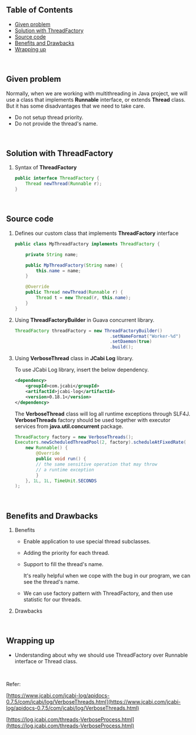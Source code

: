 



<br>

## Table of Contents
- [Given problem](#given-problem)
- [Solution with ThreadFactory](#solution-with-threadfactory)
- [Source code](#source-code)
- [Benefits and Drawbacks](#benefits-and-drawbacks)
- [Wrapping up](#wrapping-up)


<br>


## Given problem

Normally, when we are working with multithreading in Java project, we will use a class that implements **Runnable** interface, or extends **Thread** class. But it has some disadvantages that we need to take care.

- Do not setup thread priority.
- Do not provide the thread's name.

<br>

## Solution with ThreadFactory

1. Syntax of **ThreadFactory**

    ```java
    public interface ThreadFactory {
        Thread newThread(Runnable r);
    }
    ```

<br>

## Source code

1. Defines our custom class that implements **ThreadFactory** interface

    ```java
    public class MpThreadFactory implements ThreadFactory {

        private String name;

        public MpThreadFactory(String name) {
            this.name = name;
        }

        @Override
        public Thread newThread(Runnable r) {
            Thread t = new Thread(r, this.name);
        }
    }
    ```

2. Using **ThreadFactoryBuilder** in Guava concurrent library.


    ```java
    ThreadFactory threadFactory = new ThreadFactoryBuilder()
                                        .setNameFormat("Worker-%d")
                                        .setDaemon(true)
                                        .build();
    ```


3. Using **VerboseThread** class in **JCabi Log** library.

    To use JCabi Log library, insert the below dependency.

    ```xml
    <dependency>
        <groupId>com.jcabi</groupId>
        <artifactId>jcabi-log</artifactId>
        <version>0.18.1</version>
    </dependency>
    ```

    The **VerboseThread** class will log all runtime exceptions through SLF4J. **VerboseThreads** factory should be used together with executor services from **java.util.concurrent** package.

    ```java
    ThreadFactory factory = new VerboseThreads();
    Executors.newScheduledThreadPool(2, factory).scheduleAtFixedRate(
        new Runnable() {
            @Override
            public void run() {
            // the same sensitive operation that may throw
            // a runtime exception
            }
        }, 1L, 1L, TimeUnit.SECONDS
    );
    ```

<br>

## Benefits and Drawbacks

1. Benefits

    - Enable application to use special thread subclasses.

    - Adding the priority for each thread.

    - Support to fill the thread's name.

        It's really helpful when we cope with the bug in our program, we can see the thread's name.

    - We can use factory pattern with ThreadFactory, and then use statistic for our threads.

2. Drawbacks

<br>

## Wrapping up

- Understanding about why we should use ThreadFactory over Runnable interface or Thread class.

<br>

Refer:

[https://www.jcabi.com/jcabi-log/apidocs-0.7.5/com/jcabi/log/VerboseThreads.html](https://www.jcabi.com/jcabi-log/apidocs-0.7.5/com/jcabi/log/VerboseThreads.html)

[https://log.jcabi.com/threads-VerboseProcess.html](https://log.jcabi.com/threads-VerboseProcess.html)
